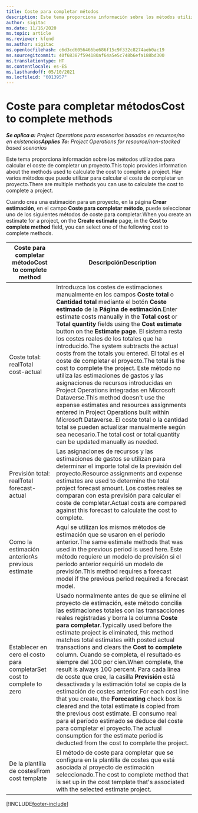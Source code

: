 ```yaml
---
title: Coste para completar métodos
description: Este tema proporciona información sobre los métodos utilizados para calcular el coste de completar un proyecto.
author: sigitac
ms.date: 11/16/2020
ms.topic: article
ms.reviewer: kfend
ms.author: sigitac
ms.openlocfilehash: c6d3cd6056466be686f15c9f332c8274aeb0ac19
ms.sourcegitcommit: 40f68387f594180af64a5e5c748b6efa188bd300
ms.translationtype: HT
ms.contentlocale: es-ES
ms.lasthandoff: 05/10/2021
ms.locfileid: "6013957"
---
```

# <a name="cost-to-complete-methods"></a><span data-ttu-id="0554e-103">Coste para completar métodos</span><span class="sxs-lookup"><span data-stu-id="0554e-103">Cost to complete methods</span></span>

<span data-ttu-id="0554e-104">_**Se aplica a:** Project Operations para escenarios basados en recursos/no en existencias_</span><span class="sxs-lookup"><span data-stu-id="0554e-104">_**Applies To:** Project Operations for resource/non-stocked based scenarios_</span></span>

<span data-ttu-id="0554e-105">Este tema proporciona información sobre los métodos utilizados para calcular el coste de completar un proyecto.</span><span class="sxs-lookup"><span data-stu-id="0554e-105">This topic provides information about the methods used to calculate the cost to complete a project.</span></span> <span data-ttu-id="0554e-106">Hay varios métodos que puede utilizar para calcular el coste de completar un proyecto.</span><span class="sxs-lookup"><span data-stu-id="0554e-106">There are multiple methods you can use to calculate the cost to complete a project.</span></span> 

<span data-ttu-id="0554e-107">Cuando crea una estimación para un proyecto, en la página **Crear estimación**, en el campo **Coste para completar método**, puede seleccionar uno de los siguientes métodos de coste para completar.</span><span class="sxs-lookup"><span data-stu-id="0554e-107">When you create an estimate for a project, on the **Create estimate** page, in the **Cost to complete method** field, you can select one of the following cost to complete methods.</span></span>

| <span data-ttu-id="0554e-108">Coste para completar método</span><span class="sxs-lookup"><span data-stu-id="0554e-108">Cost to complete method</span></span>    | <span data-ttu-id="0554e-109">Descripción</span><span class="sxs-lookup"><span data-stu-id="0554e-109">Description</span></span>                                                                                                                                                                                                                                                                                                                                                                                                                                                                                        |
|------------------------------|----------------------------------------------------------------------------------------------------------------------------------------------------------------------------------------------------------------------------------------------------------------------------------------------------------------------------------------------------------------------------------------------------------------------------------------------------------------------------------------------------|
| <span data-ttu-id="0554e-110">Coste total: real</span><span class="sxs-lookup"><span data-stu-id="0554e-110">Total cost-actual</span></span>            | <span data-ttu-id="0554e-111">Introduzca los costes de estimaciones manualmente en los campos **Coste total** o **Cantidad total** mediante el botón **Coste estimado** de la **Página de estimación**.</span><span class="sxs-lookup"><span data-stu-id="0554e-111">Enter estimate costs manually in the **Total cost** or **Total quantity** fields using the **Cost estimate** button on the **Estimate page**.</span></span> <span data-ttu-id="0554e-112">El sistema resta los costes reales de los totales que ha introducido.</span><span class="sxs-lookup"><span data-stu-id="0554e-112">The system subtracts the actual costs from the totals you entered.</span></span> <span data-ttu-id="0554e-113">El total es el coste de completar el proyecto.</span><span class="sxs-lookup"><span data-stu-id="0554e-113">The total is the cost to complete the project.</span></span> <span data-ttu-id="0554e-114">Este método no utiliza las estimaciones de gastos y las asignaciones de recursos introducidas en Project Operations integradas en Microsoft Dataverse.</span><span class="sxs-lookup"><span data-stu-id="0554e-114">This method doesn't use the expense estimates and resources assignments entered in Project Operations built within Microsoft Dataverse.</span></span> <span data-ttu-id="0554e-115">El coste total o la cantidad total se pueden actualizar manualmente según sea necesario.</span><span class="sxs-lookup"><span data-stu-id="0554e-115">The total cost or total quantity can be updated manually as needed.</span></span>  |
| <span data-ttu-id="0554e-116">Previsión total: real</span><span class="sxs-lookup"><span data-stu-id="0554e-116">Total forecast-actual</span></span>        | <span data-ttu-id="0554e-117">Las asignaciones de recursos y las estimaciones de gastos se utilizan para determinar el importe total de la previsión del proyecto.</span><span class="sxs-lookup"><span data-stu-id="0554e-117">Resource assignments and expense estimates are used to determine the total project forecast amount.</span></span> <span data-ttu-id="0554e-118">Los costes reales se comparan con esta previsión para calcular el coste de completar.</span><span class="sxs-lookup"><span data-stu-id="0554e-118">Actual costs are compared against this forecast to calculate the cost to complete.</span></span>                                                                                                                                                                                                                                                                          |
| <span data-ttu-id="0554e-119">Como la estimación anterior</span><span class="sxs-lookup"><span data-stu-id="0554e-119">As previous estimate</span></span>         | <span data-ttu-id="0554e-120">Aquí se utilizan los mismos métodos de estimación que se usaron en el período anterior.</span><span class="sxs-lookup"><span data-stu-id="0554e-120">The same estimate methods that was used in the previous period is used here.</span></span> <span data-ttu-id="0554e-121">Este método requiere un modelo de previsión si el período anterior requirió un modelo de previsión.</span><span class="sxs-lookup"><span data-stu-id="0554e-121">This method requires a forecast model if the previous period required a forecast model.</span></span>                                                                                                                                                                                                                                                                                                                           |
| <span data-ttu-id="0554e-122">Establecer en cero el costo para completar</span><span class="sxs-lookup"><span data-stu-id="0554e-122">Set cost to complete to zero</span></span> | <span data-ttu-id="0554e-123">Usado normalmente antes de que se elimine el proyecto de estimación, este método concilia las estimaciones totales con las transacciones reales registradas y borra la columna **Coste para completar**.</span><span class="sxs-lookup"><span data-stu-id="0554e-123">Typically used before the estimate project is eliminated, this method matches total estimates with posted actual transactions and clears the **Cost to complete** column.</span></span> <span data-ttu-id="0554e-124">Cuando se completa, el resultado es siempre del 100 por cien.</span><span class="sxs-lookup"><span data-stu-id="0554e-124">When complete, the result is always 100 percent.</span></span> <span data-ttu-id="0554e-125">Para cada línea de coste que cree, la casilla **Previsión** está desactivada y la estimación total se copia de la estimación de costes anterior.</span><span class="sxs-lookup"><span data-stu-id="0554e-125">For each cost line that you create, the **Forecasting** check box is cleared and the total estimate is copied from the previous cost estimate.</span></span> <span data-ttu-id="0554e-126">El consumo real para el período estimado se deduce del coste para completar el proyecto.</span><span class="sxs-lookup"><span data-stu-id="0554e-126">The actual consumption for the estimate period is deducted from the cost to complete the project.</span></span>              |
| <span data-ttu-id="0554e-127">De la plantilla de costes</span><span class="sxs-lookup"><span data-stu-id="0554e-127">From cost template</span></span>           | <span data-ttu-id="0554e-128">El método de coste para completar que se configura en la plantilla de costes que está asociada al proyecto de estimación seleccionado.</span><span class="sxs-lookup"><span data-stu-id="0554e-128">The cost to complete method that is set up in the cost template that's associated with the selected estimate project.</span></span>                                                                                                                                                                                                                                                                                                                                                                          |


[!INCLUDE[footer-include](../includes/footer-banner.md)]